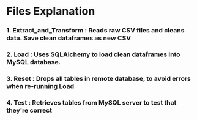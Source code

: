 # Files Explanation

### 1. Extract_and_Transform : Reads raw CSV files and cleans data. Save clean dataframes as new CSV
### 2. Load : Uses SQLAlchemy to load clean dataframes into MySQL database.
### 3. Reset : Drops all tables in remote database, to avoid errors when re-running Load
### 4. Test : Retrieves tables from MySQL server to test that they're correct
